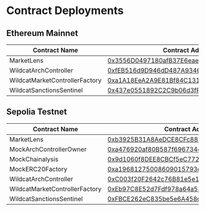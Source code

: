 # Contract Deployments

## Ethereum Mainnet

<table><thead><tr><th width="299">Contract Name</th><th>Contract Address</th></tr></thead><tbody><tr><td>MarketLens</td><td><a href="https://etherscan.io/address/0x3556D0497180afB37E6eaebd5D17309159586862">0x3556D0497180afB37E6eaebd5D17309159586862</a></td></tr><tr><td>WildcatArchController</td><td><a href="https://etherscan.io/address/0xfEB516d9D946dD487A9346F6fee11f40C6945eE4">0xfEB516d9D946dD487A9346F6fee11f40C6945eE4</a></td></tr><tr><td>WildcatMarketControllerFactory</td><td><a href="https://etherscan.io/address/0xa1A18EeA2A9E81Bf84C131282a4B99867Dd6AA4F">0xa1A18EeA2A9E81Bf84C131282a4B99867Dd6AA4F</a></td></tr><tr><td>WildcatSanctionsSentinel</td><td><a href="https://etherscan.io/address/0x437e0551892C2C9b06d3fFd248fe60572e08CD1A">0x437e0551892C2C9b06d3fFd248fe60572e08CD1A</a></td></tr></tbody></table>



## Sepolia Testnet

<table><thead><tr><th width="303">Contract Name</th><th>Contract Address</th></tr></thead><tbody><tr><td>MarketLens</td><td><a href="https://sepolia.etherscan.io/address/0xb3925B31A8AeDCE8CFc885e0D5DAa057A1EA8A72">0xb3925B31A8AeDCE8CFc885e0D5DAa057A1EA8A72</a></td></tr><tr><td>MockArchControllerOwner</td><td><a href="https://sepolia.etherscan.io/address/0xa476920af80B587f696734430227869795E2Ea78">0xa476920af80B587f696734430227869795E2Ea78</a></td></tr><tr><td>MockChainalysis</td><td><a href="https://sepolia.etherscan.io/address/0x9d1060f8DEE8CBCf5eC772C51Ec671f70Cc7f8d9">0x9d1060f8DEE8CBCf5eC772C51Ec671f70Cc7f8d9</a></td></tr><tr><td>MockERC20Factory</td><td><a href="https://sepolia.etherscan.io/address/0xa19681275008609015793cbfa7C9B7dea103d5F6">0xa19681275008609015793cbfa7C9B7dea103d5F6</a></td></tr><tr><td>WildcatArchController</td><td><a href="https://sepolia.etherscan.io/address/0xC003f20F2642c76B81e5e1620c6D8cdEE826408f">0xC003f20F2642c76B81e5e1620c6D8cdEE826408f</a></td></tr><tr><td>WildcatMarketControllerFactory</td><td><a href="https://sepolia.etherscan.io/address/0xEb97C8E52d7Fdf978a64a538F28271Fd8499b864">0xEb97C8E52d7Fdf978a64a538F28271Fd8499b864</a></td></tr><tr><td>WildcatSanctionsSentinel</td><td><a href="https://sepolia.etherscan.io/address/0xFBCE262eC835be5e6A458cE1722EeCe0E453316B">0xFBCE262eC835be5e6A458cE1722EeCe0E453316B</a></td></tr></tbody></table>
